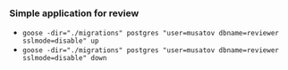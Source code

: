 ### Simple application for review

* `goose -dir="./migrations" postgres "user=musatov dbname=reviewer sslmode=disable" up`
* `goose -dir="./migrations" postgres "user=musatov dbname=reviewer sslmode=disable" down`